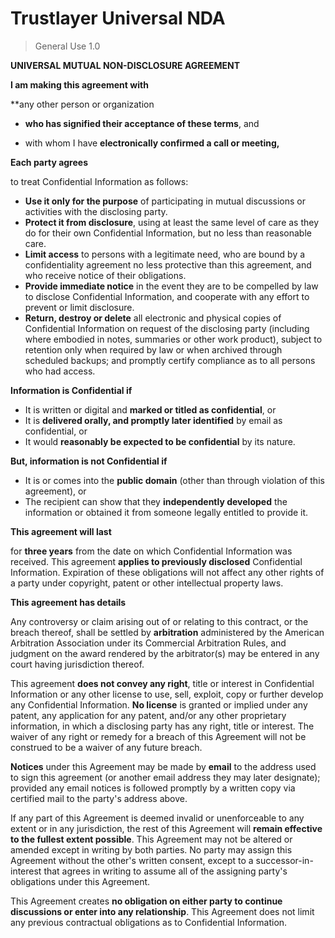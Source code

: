 # Trustlayer Universal NDA
> General Use 1.0

**UNIVERSAL MUTUAL NON-DISCLOSURE AGREEMENT**

**I am making this agreement with**

**any other person or organization 

* **who has signified their acceptance of these terms**, and

* with whom I have **electronically confirmed a call or meeting,**

**Each party agrees**

to treat Confidential Information as follows:

* **Use it only for the purpose** of participating in mutual discussions or activities with the disclosing party.
* **Protect it from disclosure**, using at least the same level of care as they do for their own Confidential Information, but no less than reasonable care.
* **Limit access** to persons with a legitimate need, who are bound by a confidentiality agreement no less protective than this agreement, and who receive notice of their obligations.
* **Provide immediate notice** in the event they are to be compelled by law to disclose Confidential Information, and cooperate with any effort to prevent or limit disclosure.
* **Return, destroy or delete** all electronic and physical copies of Confidential Information on request of the disclosing party (including where embodied in notes, summaries or other work product), subject to retention only when required by law or when archived through scheduled backups; and promptly certify compliance as to all persons who had access.

**Information is Confidential if**

* It is written or digital and **marked or titled as confidential**, or
* It is **delivered orally, and promptly later identified** by email as confidential, or
* It would **reasonably be expected to be confidential** by its nature.

**But, information is not Confidential if**

* It is or comes into the **public domain** (other than through violation of this agreement), or
* The recipient can show that they **independently developed** the information or obtained it from someone legally entitled to provide it.

**This agreement will last**

for **three years** from the date on which Confidential Information was received. This agreement **applies to previously disclosed** Confidential Information. Expiration of these obligations will not affect any other rights of a party under copyright, patent or other intellectual property laws.

**This agreement has details**

Any controversy or claim arising out of or relating to this contract, or the breach thereof, shall be settled by **arbitration** administered by the American Arbitration Association under its Commercial Arbitration Rules, and judgment on the award rendered by the arbitrator(s) may be entered in any court having jurisdiction thereof.

This agreement **does not convey any right**, title or interest in Confidential Information or any other license to use, sell, exploit, copy or further develop any Confidential Information. **No license** is granted or implied under any patent, any application for any patent, and/or any other proprietary information, in which a disclosing party has any right, title or interest. The waiver of any right or remedy for a breach of this Agreement will not be construed to be a waiver of any future breach.

**Notices** under this Agreement may be made by **email** to the address used to sign this agreement (or another email address they may later designate); provided any email notices is followed promptly by a written copy via certified mail to the party's address above.

If any part of this Agreement is deemed invalid or unenforceable to any extent or in any jurisdiction, the rest of this Agreement will **remain effective to the fullest extent possible**. This Agreement may not be altered or amended except in writing by both parties. No party may assign this Agreement without the other's written consent, except to a successor-in-interest that agrees in writing to assume all of the assigning party's obligations under this Agreement.

This Agreement creates **no obligation on either party to continue discussions or enter into any relationship**. This Agreement does not limit any previous contractual obligations as to Confidential Information.
